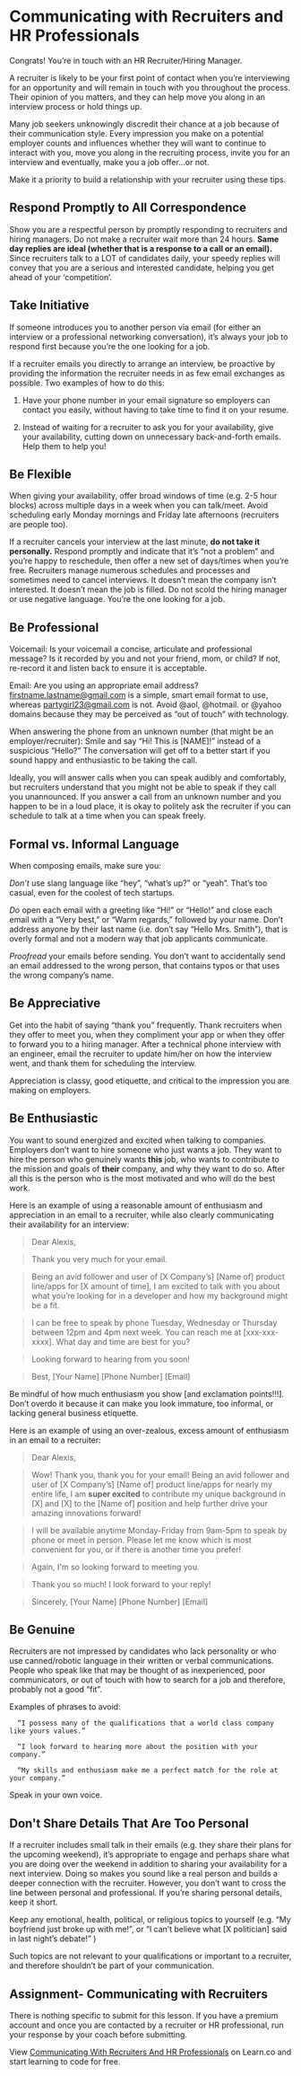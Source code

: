 # Communicating with Recruiters and HR Professionals

Congrats! You’re in touch with an HR Recruiter/Hiring Manager. 

A recruiter is likely to be your first point of contact when you’re interviewing for an opportunity and will remain in touch with you throughout the process. Their opinion of you matters, and they can help move you along in an interview process or hold things up. 

Many job seekers unknowingly discredit their chance at a job because of their communication style. Every impression you make on a potential employer counts and influences whether they will want to continue to interact with you, move you along in the recruiting process, invite you for an interview and eventually, make you a job offer…or not.

Make it a priority to build a relationship with your recruiter using these tips.

## Respond Promptly to All Correspondence

Show you are a respectful person by promptly responding to recruiters and hiring managers. Do not make a recruiter wait more than 24 hours. **Same day replies are ideal (whether that is a response to a call or an email).** Since recruiters talk to a LOT of candidates daily, your speedy replies will convey that you are a serious and interested candidate, helping you get ahead of your ‘competition’.

## Take Initiative

If someone introduces you to another person via email (for either an interview or a professional networking conversation), it’s always your job to respond first because you’re the one looking for a job.

If a recruiter emails you directly to arrange an interview, be proactive by providing the information the recruiter needs in as few email exchanges as possible. Two examples of how to do this: 

1. Have your phone number in your email signature so employers can contact you easily, without having to take time to find it on your resume.

2. Instead of waiting for a recruiter to ask you for your availability, give your availability, cutting down on unnecessary back-and-forth emails. Help them to help you!

## Be Flexible 

When giving your availability, offer broad windows of time (e.g. 2-5 hour blocks) across multiple days in a week when you can talk/meet. Avoid scheduling early Monday mornings and Friday late afternoons (recruiters are people too).

If a recruiter cancels your interview at the last minute, **do not take it personally.** Respond promptly and indicate that it’s “not a problem” and you’re happy to reschedule, then offer a new set of days/times when you’re free. Recruiters manage numerous schedules and processes and sometimes need to cancel interviews. It doesn’t mean the company isn’t interested. It doesn’t mean the job is filled. Do not scold the hiring manager or use negative language. You’re the one looking for a job.

## Be Professional 

Voicemail: Is your voicemail a concise, articulate and professional message? Is it recorded by you and not your friend, mom, or child? If not, re-record it and listen back to ensure it is acceptable.

Email: Are you using an appropriate email address? firstname.lastname@gmail.com is a simple, smart email format to use, whereas partygirl23@gmail.com is not. Avoid @aol, @hotmail. or @yahoo domains because they may be perceived as “out of touch” with technology. 

When answering the phone from an unknown number (that might be an employer/recruiter): Smile and say “Hi! This is [NAME]!” instead of a suspicious “Hello?” The conversation will get off to a better start if you sound happy and enthusiastic to be taking the call.

Ideally, you will answer calls when you can speak audibly and comfortably, but recruiters understand that you might not be able to speak if they call you unannounced. If you answer a call from an unknown number and you happen to be in a loud place, it is okay to politely ask the recruiter if you can schedule to talk at a time when you can speak freely. 

## Formal vs. Informal Language

When composing emails, make sure you:

*Don’t* use slang language like “hey”, “what’s up?” or “yeah”. That’s too casual, even for the coolest of tech startups. 

*Do* open each email with a greeting like “Hi!” or “Hello!” and close each email with a “Very best,” or “Warm regards,” followed by your name. Don’t address  anyone by their last name (i.e. don’t say “Hello Mrs. Smith”), that is overly formal and not a modern way that job applicants communicate. 

*Proofread* your emails before sending. You don’t want to accidentally send an email addressed to the wrong person, that contains typos or that uses the wrong company’s name. 

## Be Appreciative

Get into the habit of saying “thank you” frequently. Thank recruiters when they offer to meet you, when they compliment your app or when they offer to forward you to a hiring manager. After a technical phone interview with an engineer, email the recruiter to update him/her on how the interview went, and thank them for scheduling the interview.  

Appreciation is classy, good etiquette, and critical to the impression you are making on employers.

## Be Enthusiastic 

You want to sound energized and excited when talking to companies. Employers don’t want to hire someone who just wants a job. They want to hire the person who genuinely wants **this** job, who wants to contribute to the mission and goals of **their** company, and why they want to do so. After all this is the person who is the most motivated and who will do the best work.

Here is an example of using a reasonable amount of enthusiasm and appreciation in an email to a recruiter, while also clearly communicating their availability for an interview:

>Dear Alexis, 

>Thank you very much for your email.

>Being an avid follower and user of [X Company’s] [Name of] product line/apps for [X amount of time], I am excited to talk with you about what you’re looking for in a developer and how my background might be a fit. 

>I can be free to speak by phone Tuesday, Wednesday or Thursday between 12pm and 4pm next week. You can reach me at [xxx-xxx-xxxx]. What day and time are best for you? 

>Looking forward to hearing from you soon!

>Best,
>[Your Name]
>[Phone Number]
>[Email]

Be mindful of how much enthusiasm you show [and exclamation points!!!]. Don’t overdo it because it can make you look immature, too informal, or lacking general business etiquette.

Here is an example of using an over-zealous, excess amount of enthusiasm in an email to a recruiter:

>Dear Alexis, 

>Wow! Thank you, thank you for your email! Being an avid follower and user of [X Company’s] [Name of] product line/apps for nearly my entire life, I am **super excited** to contribute my unique background in [X] and [X] to the [Name of] position and help further drive your amazing innovations forward!

>I will be available anytime Monday-Friday from 9am-5pm to speak by phone or meet in person. Please let me know which is most convenient for you, or if there is another time you prefer! 

>Again, I'm so looking forward to meeting you. 

>Thank you so much! I look forward to your reply!

>Sincerely, 
>[Your Name]
>[Phone Number]
>[Email]

## Be Genuine

Recruiters are not impressed by candidates who lack personality or who use canned/robotic language in their written or verbal communications. People who speak like that may be thought of as inexperienced, poor communicators, or out of touch with how to search for a job and therefore, probably not a good “fit”. 

Examples of phrases to avoid:

      “I possess many of the qualifications that a world class company like yours values.” 

      “I look forward to hearing more about the position with your company.” 

      “My skills and enthusiasm make me a perfect match for the role at your company.”

Speak in your own voice. 

## Don't Share Details That Are Too Personal 

If a recruiter includes small talk in their emails (e.g. they share their plans for the upcoming weekend), it’s appropriate to engage and perhaps share what you are doing over the weekend in addition to sharing your availability for a next interview. Doing so makes you sound like a real person and builds a deeper connection with the recruiter. However, you don’t want to cross the line between personal and professional. If you’re sharing personal details, keep it short.

Keep any emotional, health, political, or religious topics to yourself (e.g. “My boyfriend just broke up with me!”, or “I can’t believe what [X politician] said in last night’s debate!” ) 

Such topics are not relevant to your qualifications or important to a recruiter, and therefore shouldn’t be part of your communication.

## Assignment- Communicating with Recruiters

There is nothing specific to submit for this lesson. If you have a premium account and once you are contacted by a recruiter or HR professional, run your response by your coach before submitting. 

<p class='util--hide'>View <a href='https://learn.co/lessons/careers-communicating-with-recruiters-and-hr-professionals'>Communicating With Recruiters And HR Professionals</a> on Learn.co and start learning to code for free.</p>
